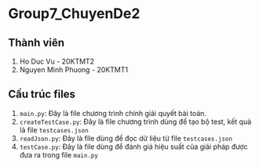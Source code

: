 # Group7_ChuyenDe2
## Thành viên
1. Ho Duc Vu - 20KTMT2
2. Nguyen Minh Phuong - 20KTMT1
## Cấu trúc files
1. `main.py`: Đây là file chương trình chính giải quyết bài toán.
2. `createTestCase.py`: Đây là file chương trình dùng để tạo bộ test, kết quả là file `testcases.json`
3. `readJson.py`: Đây là file dùng để đọc dữ liệu từ file `testcases.json`
4. `testCase.py`: Đây là file dùng để đánh giá hiệu suất của giải pháp được đưa ra trong file `main.py`
